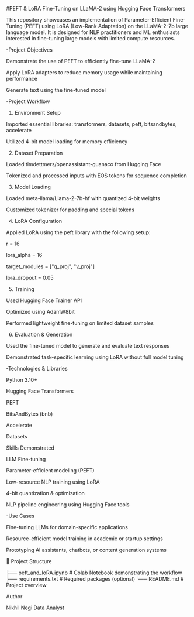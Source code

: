 #PEFT & LoRA Fine-Tuning on LLaMA-2 using Hugging Face Transformers

This repository showcases an implementation of Parameter-Efficient Fine-Tuning (PEFT) using LoRA (Low-Rank Adaptation) on the LLaMA-2-7b large language model. It is designed for NLP practitioners and ML enthusiasts interested in fine-tuning large models with limited compute resources.

-Project Objectives

Demonstrate the use of PEFT to efficiently fine-tune LLaMA-2

Apply LoRA adapters to reduce memory usage while maintaining performance

Generate text using the fine-tuned model

-Project Workflow

1. Environment Setup

Imported essential libraries: transformers, datasets, peft, bitsandbytes, accelerate

Utilized 4-bit model loading for memory efficiency

2. Dataset Preparation

Loaded timdettmers/openassistant-guanaco from Hugging Face

Tokenized and processed inputs with EOS tokens for sequence completion

3. Model Loading

Loaded meta-llama/Llama-2-7b-hf with quantized 4-bit weights

Customized tokenizer for padding and special tokens

4. LoRA Configuration

Applied LoRA using the peft library with the following setup:

r = 16

lora_alpha = 16

target_modules = ["q_proj", "v_proj"]

lora_dropout = 0.05

5. Training

Used Hugging Face Trainer API

Optimized using AdamW8bit

Performed lightweight fine-tuning on limited dataset samples

6. Evaluation & Generation

Used the fine-tuned model to generate and evaluate text responses

Demonstrated task-specific learning using LoRA without full model tuning

-Technologies & Libraries

Python 3.10+

Hugging Face Transformers

PEFT

BitsAndBytes (bnb)

Accelerate

Datasets

Skills Demonstrated

LLM Fine-tuning

Parameter-efficient modeling (PEFT)

Low-resource NLP training using LoRA

4-bit quantization & optimization

NLP pipeline engineering using Hugging Face tools

-Use Cases

Fine-tuning LLMs for domain-specific applications

Resource-efficient model training in academic or startup settings

Prototyping AI assistants, chatbots, or content generation systems

📁 Project Structure

├── peft_and_loRA.ipynb          # Colab Notebook demonstrating the workflow
├── requirements.txt             # Required packages (optional)
└── README.md                    # Project overview

Author

Nikhil Negi 
Data Analyst 
